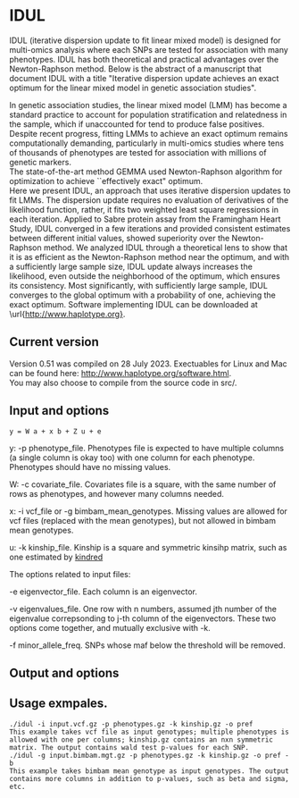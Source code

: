 # IDUL
IDUL (iterative dispersion update to fit linear mixed model) is designed for multi-omics analysis where each SNPs are tested for association with many phenotypes. IDUL has both theoretical and practical advantages over the Newton-Raphson method. Below is the abstract of a manuscript that document IDUL with a title "Iterative dispersion update achieves an exact optimum for the linear mixed model in genetic association studies".   

In genetic association studies, the linear mixed model (LMM) has become a standard practice to account for population stratification and relatedness in the sample, which if unaccounted for tend to produce false positives. Despite recent progress, fitting LMMs to achieve an exact optimum remains computationally demanding, particularly in multi-omics studies where tens of thousands of phenotypes are tested for association with millions of genetic markers.  
The state-of-the-art method GEMMA used Newton-Raphson algorithm for optimization to achieve ``effectively exact" optimum.   
Here we present IDUL, an approach that uses iterative dispersion updates to fit LMMs. The dispersion update requires no evaluation of derivatives of the likelihood function, rather, it fits two weighted least square regressions in each iteration.  Applied to Sabre protein assay from the Framingham Heart Study,  IDUL converged in a few iterations and provided consistent estimates between different initial values, showed superiority over the Newton-Raphson method. We analyzed IDUL through a theoretical lens to show that it is as efficient as the Newton-Raphson method near the optimum, and with a sufficiently large sample size, IDUL update  always increases the likelihood, even outside the neighborhood of the optimum, which ensures its consistency. Most significantly, with sufficiently large sample, IDUL converges to the global optimum with a probability of one, achieving the exact optimum.  Software implementing IDUL can be downloaded at \url{http://www.haplotype.org}. 

## Current version 
Version 0.51 was compiled on 28 July 2023. Exectuables for Linux and Mac can be found here: http://www.haplotype.org/software.html.  
You may also choose to compile from the source code in src/. 

## Input and options  
    y = W a + x b + Z u + e 
  y:  -p phenotype_file. Phenotypes file is expected to have multiple columns (a single column is okay too) with one column for each phenotype. Phenotypes should have no missing values. 
  
  W:  -c covariate_file. Covariates file is a square, with the same number of rows as phenotypes, and however many columns needed. 
  
  x:  -i vcf_file or -g bimbam_mean_genotypes. Missing values are allowed for vcf files (replaced with the mean genotypes), but not allowed in bimbam mean genotypes. 
  
  u:  -k kinship_file.   Kinship is a square and symmetric kinsihp matrix, such as one estimated by [kindred](https://github.com/haplotype/kindred)  

The options related to input files: 

  -e eigenvector_file.   Each column is an eigenvector.  
  
  -v eigenvalues_file.   One row with n numbers, assumed jth number of the eigenvalue correpsonding to j-th column of the eigenvectors. These two options come together, and mutually exclusive with -k. 

  -f minor_allele_freq.  SNPs whose maf below the threshold will be removed. 

## Output and options

## Usage exmpales.  
    ./idul -i input.vcf.gz -p phenotypes.gz -k kinship.gz -o pref 
    This example takes vcf file as input genotypes; multiple phenotypes is allowed with one per columns; kinship.gz contains an nxn symmetric matrix. The output contains wald test p-values for each SNP. 
    ./idul -g input.bimbam.mgt.gz -p phenotypes.gz -k kinship.gz -o pref -b 
    This example takes bimbam mean genotype as input genotypes. The output contains more columns in addition to p-values, such as beta and sigma, etc. 

